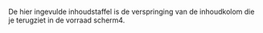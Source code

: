 De hier ingevulde inhoudstaffel is de verspringing van de inhoudkolom die je terugziet in de vorraad scherm4.